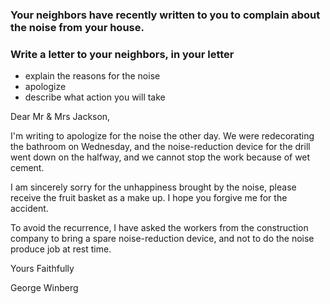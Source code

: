 
### Your neighbors have recently written to you to complain about the noise from your house.
### Write a letter to your neighbors, in your letter
* explain the reasons for the noise
* apologize
* describe what action you will take


Dear Mr & Mrs Jackson,

I'm writing to apologize for the noise the other day.
We were redecorating the bathroom on Wednesday, and the noise-reduction device for the drill
went down on the halfway, and we cannot stop the work because of wet cement.

I am sincerely sorry for the unhappiness brought by the noise, please receive the fruit
basket as a make up. I hope you forgive me for the accident.


To avoid the recurrence, I have asked the workers from the construction company to bring a spare
noise-reduction device, and not to do the noise produce job at rest time.


Yours Faithfully

George Winberg


